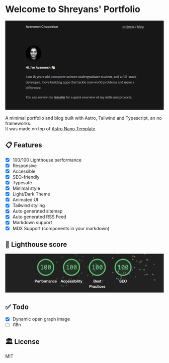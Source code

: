 # Welcome to Shreyans' Portfolio

![Homepage](public/og/home.jpg)

A minimal portfolio and blog built with Astro, Tailwind and Typescript, an no frameworks.  
It was made on top of [Astro Nano Template](https://github.com/markhorn-dev/astro-nano).

## 📋 Features

- [x] 100/100 Lighthouse performance
- [x] Responsive
- [x] Accessible
- [x] SEO-friendly
- [x] Typesafe
- [x] Minimal style
- [x] Light/Dark Theme
- [x] Animated UI
- [x] Tailwind styling
- [x] Auto generated sitemap
- [x] Auto generated RSS Feed
- [x] Markdown support
- [x] MDX Support (components in your markdown)

## 💯 Lighthouse score

![Astro Nano Lighthouse Score](public/lighthouse.png)

## ✅ Todo

- [x] Dynamic open graph image
- [ ] i18n

## 🏛️ License

MIT
